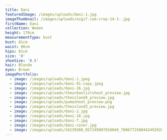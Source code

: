 ```yaml
---
title: Dani
featuredImage: /images/uploads/dani-1.jpg
imageThumbnail: /images/uploads/ezgif.com-crop-14-1-.jpg
firstName: Dani
collection: Women
height: 170cm
measurementType: bust
bust: 81cm
waist: 66cm
hips: 81cm
size: '8'
shoeSize: '8.5'
hair: Blonde
eyes: Brown
imagePortfolio:
  - image: /images/uploads/dani-1.jpeg
  - image: /images/uploads/dani-91-copy.jpeg
  - image: /images/uploads/dani-16.jpg
  - image: /images/uploads/theurbanlistshoot_preview.jpg
  - image: /images/uploads/theisland4_preview.jpg
  - image: /images/uploads/pumashoot_preview.png
  - image: /images/uploads/theisland3_preview.jpg
  - image: /images/uploads/dani-2.jpg
  - image: /images/uploads/dani-18.jpg
  - image: /images/uploads/dani-7.jpg
  - image: /images/uploads/dani-cover.jpg
  - image: /images/uploads/34139388_857249987818049_7806772508442492928_n.jpg
---
```


